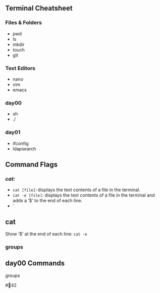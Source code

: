 ## Terminal Cheatsheet
### Files & Folders
* pwd
* ls
* mkdir
* touch
* git

### Text Editors
* nano
* vim
* emacs

### day00
* sh
* ./

### day01
* ifconfig
* ldapsearch

## Command Flags
### *cat:*
* `cat [file]`: displays the text contents of a file in the terminal.
* `cat -e [file]`: displays the text contents of a file in the terminal and adds a ’$’ to the end of each line.
* `
## cat
Show ‘$’ at the end of each line:
`cat -e`

### groups





## day00 Commands

 groups

#🌴42
